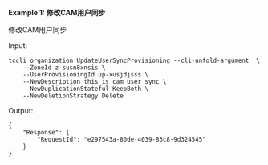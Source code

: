 **Example 1:  修改CAM用户同步**

 修改CAM用户同步

Input: 

```
tccli organization UpdateUserSyncProvisioning --cli-unfold-argument  \
    --ZoneId z-susn8xnsis \
    --UserProvisioningId up-xusjdjsss \
    --NewDescription this is cam user sync \
    --NewDuplicationStateful KeepBoth \
    --NewDeletionStrategy Delete
```

Output: 
```
{
    "Response": {
        "RequestId": "e297543a-80de-4039-83c8-9d324545"
    }
}
```

